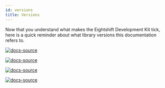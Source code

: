 ```yaml
---
id: versions
title: Versions
---
```


Now that you understand what makes the Eightshift Development Kit tick, here is a quick reminder about what library versions this documentation refers to.

[![docs-source](https://img.shields.io/badge/version--7.0.0-eightshift--boilerplate-red?style=for-the-badge&logo=)](https://github.com/hhftechtips/eightshift-boilerplate/tree/7.0.0)

[![docs-source](https://img.shields.io/badge/version--7.0.0-eightshift--boilerplate--plugin-important?style=for-the-badge&logo=)](https://github.com/hhftechtips/eightshift-boilerplate/tree/7.0.0)

[![docs-source](https://img.shields.io/badge/version--5.0.0-eightshift--libs-blue?style=for-the-badge&logo=)](https://github.com/hhftechtips/eightshift-libs/tree/5.0.0)

[![docs-source](https://img.shields.io/badge/version--6.0.0-eightshift--frontend--libs-yellow?style=for-the-badge&logo=)](https://github.com/hhftechtips/eightshift-frontend-libs/tree/6.0.0)
